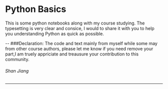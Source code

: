 # Python Basics
 
This is some python notebooks along with my course studying. The typesetting is very clear and consice, I would to share it with you to help you understanding Python as quick as possible.

--
###Declaration:
The code and text mainly from myself while some may from other course authors, please let me know if you need remove your part,I am truely appriciate and treausure your contribution to this community.

###### Shan Jiang
---